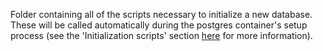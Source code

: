 Folder containing all of the scripts necessary to initialize a new database.
These will be called automatically during the postgres container's setup process
(see the 'Initialization scripts' section
[here](https://hub.docker.com/_/postgres) for more information).
